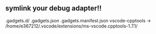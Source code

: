 ## symlink your debug adapter!!


.gadgets.d/
.gadgets.json
.gadgets.manifest.json
vscode-cpptools -> /home/e367212/.vscode/extensions/ms-vscode.cpptools-1.7.1/

